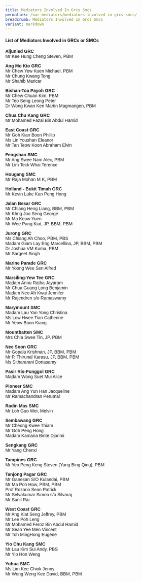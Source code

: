 ```yaml
---
title: Mediators Involved In Grcs Smcs
permalink: /our-mediators/mediators-involved-in-grcs-smcs/
breadcrumb: Mediators Involved In Grcs Smcs
variant: markdown
---
```

#### List of Mediators Involved in GRCs or SMCs

<p style="font-family:arial;"><strong>Aljunied GRC</strong><br>
Mr Kee Hung Cheng Steven, PBM<br>

</p><p style="font-family:arial;"><strong>Ang Mo Kio GRC</strong><br>
Mr Chew Yew Kuen Michael, PBM<br>
Mr Chung Kwang Tong<br>
Mr Shahib Maricar<br>


</p><p style="font-family:arial;"><strong>Bishan-Toa Payoh GRC</strong><br>
Mr Chew Chuan Kim, PBM<br>
Mr Teo Seng Leong Peter<br>
Dr Wong Kwan Ken Martin Magmarigen, PBM<br>

</p><p style="font-family:arial;"><strong>Chua Chu Kang GRC</strong><br>
Mr Mohamed Fazal Bin Abdul Hamid<br>

</p><p style="font-family:arial;"><strong>East Coast GRC</strong><br>
Mr Goh Kian Boon Phillip<br>
Ms Lin Youshan Eleanor<br>
Mr Tan Teow Koon Abraham Elvin<br>

</p><p style="font-family:arial;"><strong>Fengshan SMC</strong><br>
Mr Ang Swee Nam Alec, PBM<br>
Mr Lim Teck Whai Terence<br>

</p><p style="font-family:arial;"><strong>Hougang SMC</strong><br>
Mr Raja Mohan M K, PBM<br>
	
</p><p style="font-family:arial;"><strong>Holland - Bukit Timah GRC</strong><br>
Mr Kevin Luke Kan Peng Hong<br>

</p><p style="font-family:arial;"><strong>Jalan Besar GRC</strong><br>
Mr Chiang Heng Liang, BBM, PBM<br>
Mr Khng Joo Seng George<br>
Mr Ma Keow Yuen<br>
Mr Wee Pang Kiat, JP, BBM, PBM<br>

</p><p style="font-family:arial;"><strong>Jurong GRC</strong><br>
Ms Chiang Ah Choo, PBM, PBS<br>
Madam Giam Lay Eng Marcellina, JP, BBM, PBM<br>
Dr Joshua VM Kuma, PBM<br>
Mr Sargeet Singh<br>

</p><p style="font-family:arial;"><strong>Marine Parade GRC</strong><br>
Mr Yoong Wee Sen Alfred<br>

</p><p style="font-family:arial;"><strong>Marsiling-Yew Tee GRC</strong><br>
Madam Annu Ratha Jayaram<br>
Mr Chua Guang Long Benjamin<br>
Madam Neo Ah Kwai Jennifer<br>
Mr Rajendren s/o Ramaswamy<br>

</p><p style="font-family:arial;"><strong>Marymount SMC</strong><br>
Madam Lau Yan Yong Christina<br>
Ms Low Hwee Tian Catherine<br>
Mr Yeow Boon Kiang<br>

</p><p style="font-family:arial;"><strong>Mountbatten SMC</strong><br>
Mrs Chia Swee Tin, JP, PBM<br>

</p><p style="font-family:arial;"><strong>Nee Soon GRC</strong><br>
Mr Gopala Krishnan, JP, BBM, PBM<br>
Mr P. Thirunal Karasu, JP, BBM, PBM<br>
Ms Sithararani Doriasamy<br>

</p><p style="font-family:arial;"><strong>Pasir Ris-Punggol GRC</strong><br>
Madam Wong Suet Mui Alice<br>

</p><p style="font-family:arial;"><strong>Pioneer SMC</strong><br>
Madam Ang Yun Han Jacqueline<br>
Mr Ramachandran Perumal<br>

</p><p style="font-family:arial;"><strong>Radin Mas SMC</strong><br>
Mr Loh Guo Wei, Melvin<br>

</p><p style="font-family:arial;"><strong>Sembawang GRC</strong><br>
Mr Cheong Kwee Thiam<br>
Mr Goh Peng Hong<br>
Madam Kamaria Binte Djorimi<br>

</p><p style="font-family:arial;"><strong>Sengkang GRC</strong><br>
Mr Yang Chenxi<br>

</p><p style="font-family:arial;"><strong>Tampines GRC</strong><br>
Mr Yeo Peng Keng Steven (Yang Bing Qing), PBM<br>

</p><p style="font-family:arial;"><strong>Tanjong Pagar GRC</strong><br>
Mr Ganesan S/O Kulandai, PBM<br>
Mr Ma Poh How, PBM, PBM<br>
Prof Rozario Sean Patrick<br>
Mr Selvakumar Simon s/o Silvaraj<br>
Mr Sunil Rai<br>

</p><p style="font-family:arial;"><strong>West Coast GRC</strong><br>
Mr Ang Kiat Seng Jeffrey, PBM<br>
Mr Lee Poh Leng<br>
Mr Mohamed Feroz Bin Abdul Hamid<br>
Mr Seah Yee Men Vincent<br>
Mr Toh MingHong Eugene<br>

</p><p style="font-family:arial;"><strong>Yio Chu Kang SMC</strong><br>
Mr Lau Kim Sui Andy, PBS<br>
Mr Yip Hon Weng<br>

</p><p style="font-family:arial;"><strong>Yuhua SMC</strong><br>
Ms Lim Kee Chiok Jenny<br>
Mr Wong Weng Kee David, BBM, PBM<br></p>